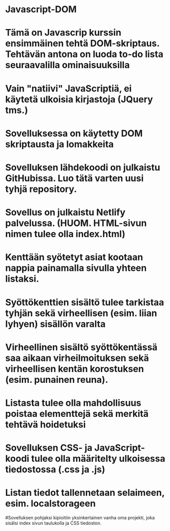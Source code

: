 # Javascript-DOM
# Tämä on Javascrip kurssin ensimmäinen tehtä DOM-skriptaus. Tehtävän antona on luoda to-do lista seuraavalilla ominaisuuksilla
# Vain "natiivi" JavaScriptiä, ei käytetä ulkoisia kirjastoja  (JQuery tms.)
# Sovelluksessa on käytetty DOM skriptausta ja lomakkeita 
# Sovelluksen lähdekoodi on julkaistu GitHubissa. Luo tätä varten uusi tyhjä repository. 
# Sovellus on julkaistu Netlify palvelussa.  (HUOM. HTML-sivun nimen tulee olla index.html)
# Kenttään syötetyt asiat kootaan nappia painamalla sivulla yhteen listaksi.  
# Syöttökenttien sisältö tulee tarkistaa tyhjän sekä virheellisen (esim. liian lyhyen) sisällön varalta
# Virheellinen sisältö syöttökentässä saa aikaan virheilmoituksen sekä virheellisen kentän korostuksen (esim. punainen reuna).
# Listasta tulee olla mahdollisuus poistaa elementtejä sekä merkitä tehtävä hoidetuksi
# Sovelluksen CSS- ja JavaScript-koodi tulee olla määritelty ulkoisessa tiedostossa (.css ja .js)
# Listan tiedot tallennetaan selaimeen, esim. localstorageen

#Sovelluksen pohjaksi kipioitiin yksinkertainen vanha oma projekti, joka sisälsi index sivun taulukolla ja CSS tiedoston.
